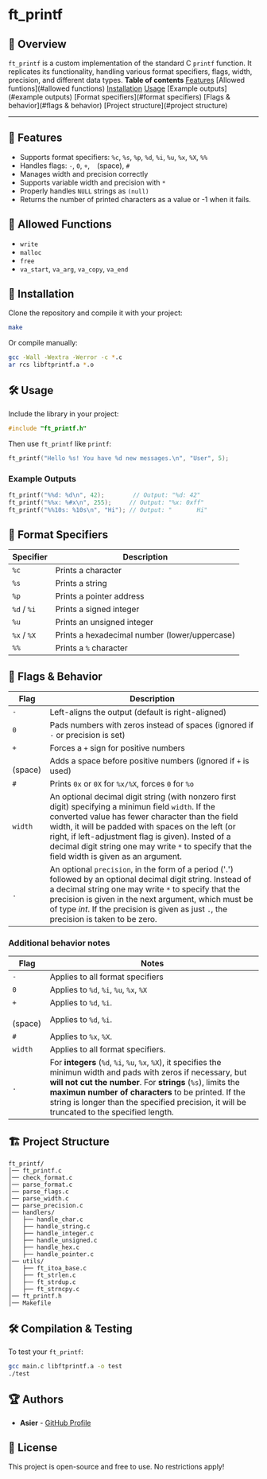 # ft_printf

## 📌 Overview
`ft_printf` is a custom implementation of the standard C `printf` function. It replicates its functionality, handling various format specifiers, flags, width, precision, and different data types.
**Table of contents**
[Features](#features)
[Allowed funtions](#allowed functions)
[Installation](#installation)
[Usage](#usage)
[Example outputs](#example outputs)
[Format specifiers](#format specifiers)
[Flags & behavior](#flags & behavior)
[Project structure](#project structure)

---

## 🚀 Features
- Supports format specifiers: `%c`, `%s`, `%p`, `%d`, `%i`, `%u`, `%x`, `%X`, `%%`
- Handles flags: `-`, `0`, `+`, ` ` (space), `#`
- Manages width and precision correctly
- Supports variable width and precision with `*`
- Properly handles `NULL` strings as `(null)`
- Returns the number of printed characters as a value or -1 when it fails.

## 📄 Allowed Functions
- `write`
- `malloc`
- `free`
- `va_start`, `va_arg`, `va_copy`, `va_end`

## 🔧 Installation
Clone the repository and compile it with your project:
```sh
make
```
Or compile manually:
```sh
gcc -Wall -Wextra -Werror -c *.c
ar rcs libftprintf.a *.o
```

## 🛠 Usage
Include the library in your project:
```c
#include "ft_printf.h"
```
Then use `ft_printf` like `printf`:
```c
ft_printf("Hello %s! You have %d new messages.\n", "User", 5);
```
### Example Outputs
```c
ft_printf("%%d: %d\n", 42);        // Output: "%d: 42"
ft_printf("%%x: %#x\n", 255);     // Output: "%x: 0xff"
ft_printf("%%10s: %10s\n", "Hi"); // Output: "       Hi"
```

## 📜 Format Specifiers
| Specifier | Description |
|-----------|-------------|
| `%c` | Prints a character |
| `%s` | Prints a string |
| `%p` | Prints a pointer address |
| `%d` / `%i` | Prints a signed integer |
| `%u` | Prints an unsigned integer |
| `%x` / `%X` | Prints a hexadecimal number (lower/uppercase) |
| `%%` | Prints a `%` character |

## 🎯 Flags & Behavior
| Flag | Description |
|------|-------------|
| `-`  | Left-aligns the output (default is right-aligned) |
| `0`  | Pads numbers with zeros instead of spaces (ignored if `-` or precision is set) |
| `+`  | Forces a `+` sign for positive numbers |
| ` `(space)  | Adds a space before positive numbers (ignored if `+` is used) |
| `#`  | Prints `0x` or `0X` for `%x/%X`, forces `0` for `%o` |
| `width` | An optional decimal digit string (with nonzero first digit) specifying a minimun field `width`. If the converted value has fewer character than the field width, it will be padded with spaces on the left (or right, if left-adjustment flag is given). Insted of a decimal digit string one may write `*` to specify that the field width is given as an argument. |
| `.`| An optional `precision`, in the form of a period ('.') followed by an optional decimal digit string. Instead of a decimal string one may write `*` to specify that the precision is given in the next argument, which must be of type *int*. If the precision is given as just `.`, the precision is taken to be zero. |
### Additional behavior notes
| Flag | Notes |
|------|-------|
| `-`  | Applies to all format specifiers |
| `0`  | Applies to `%d`, `%i`, `%u`, `%x`, `%X` |
| `+`  | Applies to `%d`, `%i`. |
| ` `(space) | Applies to `%d`, `%i`. |
| `#`  | Applies to `%x`, `%X`. |
| `width` | Applies to all format specifiers. |
| `.`  | For **integers** (`%d`, `%i`, `%u`, `%x`, `%X`), it specifies the minimun width and pads with zeros if necessary, but **will not cut the number**. For **strings** (`%s`), limits the **maximun number of characters** to be printed. If the string is longer than the specified precision, it will be truncated to the specified length. | 
## 🏗 Project Structure
```
ft_printf/
│── ft_printf.c
│── check_format.c
│── parse_format.c
│── parse_flags.c
│── parse_width.c
│── parse_precision.c
│── handlers/
│   ├── handle_char.c
│   ├── handle_string.c
│   ├── handle_integer.c
│   ├── handle_unsigned.c
│   ├── handle_hex.c
│   ├── handle_pointer.c
│── utils/
│   ├── ft_itoa_base.c
│   ├── ft_strlen.c
│   ├── ft_strdup.c
│   ├── ft_strncpy.c
│── ft_printf.h
│── Makefile
```

## 🛠 Compilation & Testing
To test your `ft_printf`:
```sh
gcc main.c libftprintf.a -o test
./test
```

## 🏆 Authors
- **Asier** - [GitHub Profile](https://github.com/aluquevent)

## 📜 License
This project is open-source and free to use. No restrictions apply!


